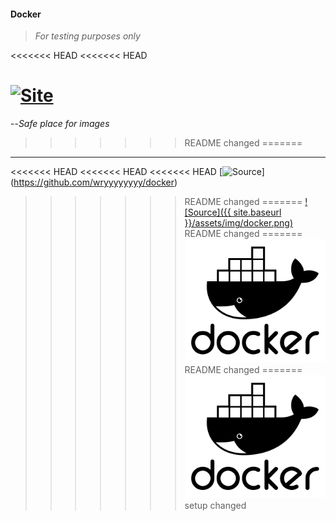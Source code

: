 #### Docker
>
> _For testing purposes only_
>
<<<<<<< HEAD
<<<<<<< HEAD

 [![Site](/assets/img/docker.png)](https://wryyyyyyyy.github.com/docker)
=======
--_Safe place for images_

>>>>>>> README changed
=======
---

<<<<<<< HEAD
<<<<<<< HEAD
<<<<<<< HEAD
 [![Source](https://e7.pngegg.com/pngimages/442/914/png-clipart-docker-logo-icons-logos-emojis-tech-companies.png)] (https://github.com/wryyyyyyyy/docker)
>>>>>>> README changed
=======
 [![Source]({{ site.baseurl }}/assets/img/docker.png)](https://github.com/wryyyyyyyy/docker)
>>>>>>> README changed
=======
 [![Source](./docs/assets/img/docker.png)](https://github.com/wryyyyyyyy/docker)
>>>>>>> README changed
=======
 [![Site](./docs/assets/img/docker.png)](https://wryyyyyyyy.github.com/docker)
>>>>>>> setup changed
